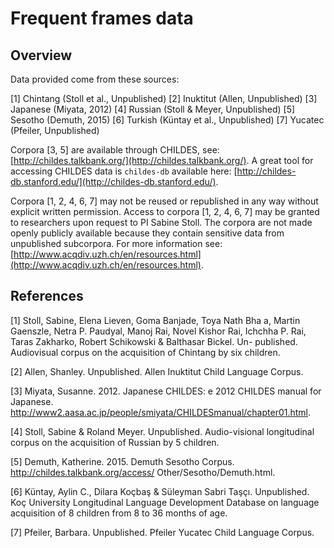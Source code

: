 # Frequent frames data

## Overview

Data provided come from these sources:

[1] Chintang (Stoll et al., Unpublished) 
[2] Inuktitut (Allen, Unpublished) 
[3] Japanese (Miyata, 2012)
[4] Russian (Stoll & Meyer, Unpublished) 
[5] Sesotho (Demuth, 2015)
[6] Turkish (Küntay et al., Unpublished) 
[7] Yucatec (Pfeiler, Unpublished)

Corpora [3, 5] are available through CHILDES, see: [http://childes.talkbank.org/](http://childes.talkbank.org/). A great tool for accessing CHILDES data is `childes-db` available here: [http://childes-db.stanford.edu/](http://childes-db.stanford.edu/).

Corpora [1, 2, 4, 6, 7] may not be reused or republished in any way without explicit written permission. Access to corpora [1, 2, 4, 6, 7] may be granted to researchers upon request to PI Sabine Stoll. The corpora are not made openly publicly available because they contain sensitive data from unpublished subcorpora. For more information see: [http://www.acqdiv.uzh.ch/en/resources.html](http://www.acqdiv.uzh.ch/en/resources.html).


## References

[1] Stoll, Sabine, Elena Lieven, Goma Banjade, Toya Nath Bha a, Martin Gaenszle, Netra P. Paudyal, Manoj Rai, Novel Kishor Rai, Ichchha P. Rai, Taras Zakharko, Robert Schikowski & Balthasar Bickel. Un-
published. Audiovisual corpus on the acquisition of Chintang by six children.

[2] Allen, Shanley. Unpublished. Allen Inuktitut Child Language Corpus.

[3] Miyata, Susanne. 2012. Japanese CHILDES:  e 2012 CHILDES manual for Japanese. http://www2.aasa.ac.jp/people/smiyata/CHILDESmanual/chapter01.html.

[4] Stoll, Sabine & Roland Meyer. Unpublished. Audio-visional longitudinal corpus on the acquisition of
Russian by 5 children.

[5] Demuth, Katherine. 2015. Demuth Sesotho Corpus. http://childes.talkbank.org/access/
Other/Sesotho/Demuth.html.

[6] Küntay, Aylin C., Dilara Koçbaş & Süleyman Sabri Taşçı. Unpublished. Koç University Longitudinal Language Development Database on language acquisition of 8 children from 8 to 36 months of age.

[7] Pfeiler, Barbara. Unpublished. Pfeiler Yucatec Child Language Corpus.